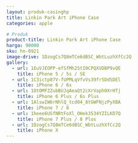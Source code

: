 ```yaml
---
layout: produk-casinghp
title: Linkin Park Art iPhone Case
categories: apple

# Produk
product-title: Linkin Park Art iPhone Case
harga: 90000
sku: hn-0921
image-drive: 1DzogCs7Q8mTCe6dBSC_WbtLuzhXfCc2Q
gallery:
  - url: 1EuVJEOPP-efSfMh25tI0CPQXVDBP9vQE
    title: iPhone 5 / 5s / SE
  - url: 1C3ictp07V-fUPMLqVfvVs39frSDdSDEl
    title: iPhone 6 / 6s
  - url: 1OtOMFZZubBUJqAeaQt2cXrVaph0XrHTj
    title: iPhone 6 Plus / 6s Plus
  - url: 1AlswIW6rNhlQ_tcd04_8tGWFNjzPyXBA
    title: iPhone 7 / 8
  - url: 1heee6USfNRtFoXl_OHek3534YZILKD7Q
    title: iPhone 7 Plus / 8 Plus
  - url: 1DzogCs7Q8mTCe6dBSC_WbtLuzhXfCc2Q
    title: iPhone X
---
```


